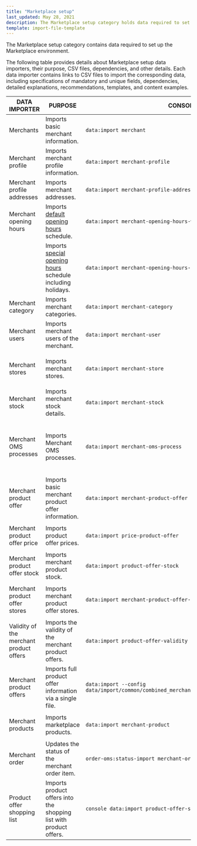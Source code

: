```yaml
---
title: "Marketplace setup"
last_updated: May 28, 2021
description: The Marketplace setup category holds data required to set up the Marketplace environment.
template: import-file-template
---
```


The Marketplace setup category contains data required to set up the Marketplace environment.

The following table provides details about Marketplace setup data importers, their purpose, CSV files, dependencies, and other details. Each data importer contains links to CSV files to import the corresponding data, including specifications of mandatory and unique fields, dependencies, detailed explanations, recommendations, templates, and content examples.

| DATA IMPORTER | PURPOSE | CONSOLE COMMAND | FILE(S) | DEPENDENCIES |
|-|-|-|-|-|
| Merchants | Imports basic merchant information. | `data:import merchant` | [merchant.csv](/docs/marketplace/dev/data-import/file-details-merchant.csv.html) | [merchant_profile.csv](/docs/marketplace/dev/data-import/file-details-merchant-profile.csv.html)  |
| Merchant profile | Imports merchant profile information. | `data:import merchant-profile`  | [merchant_profile.csv](/docs/marketplace/dev/data-import/file-details-merchant-profile.csv.html) | [merchant.csv](/docs/marketplace/dev/data-import/file-details-merchant.csv.html) |
| Merchant profile addresses | Imports merchant addresses. | `data:import merchant-profile-address` | [merchant_profile_address.csv](/docs/marketplace/dev/data-import/file-details-merchant-profile-address.csv.html) | [merchant_profile.csv](/docs/marketplace/dev/data-import/file-details-merchant-profile.csv.html) |
| Merchant opening hours | Imports [default opening hours](/docs/marketplace/user/features/merchant-opening-hours-feature-overview.html) schedule. | `data:import merchant-opening-hours-weekday-schedule ` | [merchant_open_hours_week_day_schedule.csv](/docs/marketplace/dev/data-import/file-details-merchant-open-hours-week-day-schedule.csv.html) | [merchant.csv](/docs/marketplace/dev/data-import/file-details-merchant.csv.html) |
|  | Imports [special opening hours](/docs/marketplace/user/features/merchant-opening-hours-feature-overview.html) schedule including holidays. | `data:import merchant-opening-hours-date-schedule` | [merchant_open_hours_date_schedule.csv](/docs/marketplace/dev/data-import/file-details-merchant-open-hours-date-schedule.csv.html) | [merchant.csv](/docs/marketplace/dev/data-import/file-details-merchant.csv.html) |
| Merchant category | Imports merchant categories. | `data:import merchant-category` | [merchant_category.csv](/docs/marketplace/dev/data-import/file-details-merchant-category.csv.html) | [merchant.csv](/docs/marketplace/dev/data-import/file-details-merchant.csv.html) |
| Merchant users | Imports merchant users of the merchant. | `data:import merchant-user` | [merchant_user.csv](/docs/marketplace/dev/data-import/file-details-merchant-user.csv.html) | [merchant.csv](/docs/marketplace/dev/data-import/file-details-merchant.csv.html) |
| Merchant stores | Imports merchant stores. | `data:import merchant-store` | [merchant_store.csv](/docs/marketplace/dev/data-import/file-details-merchant-store.csv.html) | <ul><li>[merchant.csv](/docs/marketplace/dev/data-import/file-details-merchant.csv.html)</li><li>`stores.php` configuration file of Demo Shop</li></ul> |
| Merchant stock | Imports merchant stock details. | `data:import merchant-stock` | [merchant_stock.csv](/docs/marketplace/dev/data-import/file-details-merchant-stock.csv.html) | <ul><li>[merchant.csv](/docs/marketplace/dev/data-import/file-details-merchant.csv.html)</li><li>[File details: warehouse.csv](/docs/scos/dev/data-import/data-import-categories/commerce-setup/file-details-warehouse.csv.html)</li></ul>  |
| Merchant OMS processes | Imports Merchant OMS processes. | `data:import merchant-oms-process` | [merchant_oms_process.csv](/docs/marketplace/dev/data-import/file-details-merchant-oms-process.csv.html) | <ul><li>[merchant.csv](/docs/marketplace/dev/data-import/file-details-merchant.csv.html)</li><li>OMS configuration that can be found at:<ul><li>`project/config/Zed/oms project/config/Zed/StateMachine`</li><li>`project/config/Zed/StateMachine`</li></ul></li></ul> |
| Merchant product offer | Imports basic merchant product offer information. | `data:import merchant-product-offer` | [merchant_product_offer.csv](/docs/marketplace/dev/data-import/file-details-merchant-product-offer.csv.html) | <ul><li>[merchant.csv](/docs/marketplace/dev/data-import/file-details-merchant.csv.html)</li><li>[File details: product_concrete.csv](/docs/scos/dev/data-import/data-import-categories/catalog-setup/products/file-details-product-concrete.csv.html)</li></ul>  |
| Merchant product offer price | Imports product offer prices. | `data:import price-product-offer` | [price-product-offer.csv](/docs/marketplace/dev/data-import/file-details-price-product-offer.csv.html) | <ul><li>[merchant_product_offer.csv](/docs/marketplace/dev/data-import/file-details-merchant-product-offer.csv.html)</li><li>[product_price.csv](/docs/scos/dev/data-import/data-import-categories/catalog-setup/pricing/file-details-product-price.csv.html)</li></ul> |
| Merchant product offer stock | Imports merchant product stock. | `data:import product-offer-stock` | [product_offer_stock.csv](/docs/marketplace/dev/data-import/file-details-product-offer-stock.csv.html) | <ul><li>[merchant_product_offer.csv](/docs/marketplace/dev/data-import/file-details-merchant-product-offer.csv.html)</li><li>[warehouse.csv](/docs/scos/dev/data-import/data-import-categories/commerce-setup/file-details-warehouse.csv.html)</li></ul> |
| Merchant product offer stores | Imports merchant product offer stores. | `data:import merchant-product-offer-store` | [merchant_product_offer_store.csv](/docs/marketplace/dev/data-import/file-details-merchant-product-offer-store.csv.html) | <ul><li>[merchant_product_offer.csv](/docs/marketplace/dev/data-import/file-details-merchant-product-offer.csv.html)</li><li>`stores.php` configuration file of Demo Shop</li></ul> |
| Validity of the merchant product offers | Imports the validity of the merchant   product offers. | `data:import product-offer-validity` | [product_offer_validity.csv](/docs/marketplace/dev/data-import/file-details-product-offer-validity.csv.html) | [merchant_product_offer.csv](/docs/marketplace/dev/data-import/file-details-merchant-product-offer.csv.html) |
| Merchant product offers | Imports full product offer information via a single file. | `data:import --config data/import/common/combined_merchant_product_offer_import_config_{store}.yml` | [combined_merchant_product_offer.csv](/docs/marketplace/dev/data-import/file-details-combined-merchant-product-offer.csv.html) | <ul><li>[merchant.csv](/docs/marketplace/dev/data-import/file-details-merchant.csv.html)</li><li>`stores.php` configuration file of Demo Shop</li></ul> |
| Merchant products | Imports marketplace products. | `data:import merchant-product` | [merchant_product.csv](/docs/marketplace/dev/data-import/file-details-merchant-product.csv.html) | <ul><li>[merchant.csv](/docs/marketplace/dev/data-import/file-details-merchant.csv.html)</li><li>[product_concrete.csv](/docs/scos/dev/data-import/data-import-categories/catalog-setup/products/file-details-product-concrete.csv.html)</li></ul> |
| Merchant order  | Updates the status of the merchant order item.  | `order-oms:status-import merchant-order-status` |[merchant-order-status.csv](/docs/marketplace/dev/data-import/file-details-merchant-order-status.csv.html)|   |
| Product offer shopping list | Imports product offers into the shopping list with product offers. | `console data:import product-offer-shopping-list-item` | [product_offer_shopping_list.csv](/docs/marketplace/dev/data-import/file-details-product-offer-shopping-list.csv.html)
